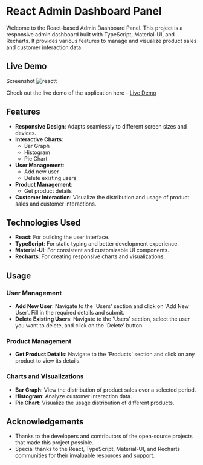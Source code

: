 # React Admin Dashboard Panel

Welcome to the React-based Admin Dashboard Panel. This project is a responsive admin dashboard built with TypeScript, Material-UI, and Recharts. It provides various features to manage and visualize product sales and customer interaction data.

## Live Demo

Screenshot
![reactt](https://github.com/user-attachments/assets/db9f8131-0b01-46b1-89fe-cd36809a3128)

Check out the live demo of the application here - [Live Demo](https://669425ec4b9eb4a962f31b9a--jovial-concha-0c5615.netlify.app/)

## Features

- **Responsive Design**: Adapts seamlessly to different screen sizes and devices.
- **Interactive Charts**:
  - Bar Graph
  - Histogram 
  - Pie Chart
- **User Management**:
  - Add new user
  - Delete existing users
- **Product Management**:
  - Get product details
- **Customer Interaction**: Visualize the distribution and usage of product sales and customer interactions.

## Technologies Used

- **React**: For building the user interface.
- **TypeScript**: For static typing and better development experience.
- **Material-UI**: For consistent and customizable UI components.
- **Recharts**: For creating responsive charts and visualizations.

## Usage

### User Management

- **Add New User**: Navigate to the 'Users' section and click on 'Add New User'. Fill in the required details and submit.
- **Delete Existing Users**: Navigate to the 'Users' section, select the user you want to delete, and click on the 'Delete' button.

### Product Management

- **Get Product Details**: Navigate to the 'Products' section and click on any product to view its details.

### Charts and Visualizations

- **Bar Graph**: View the distribution of product sales over a selected period.
- **Histogram**: Analyze customer interaction data.
- **Pie Chart**: Visualize the usage distribution of different products.

## Acknowledgements

- Thanks to the developers and contributors of the open-source projects that made this project possible.
- Special thanks to the React, TypeScript, Material-UI, and Recharts communities for their invaluable resources and support.
